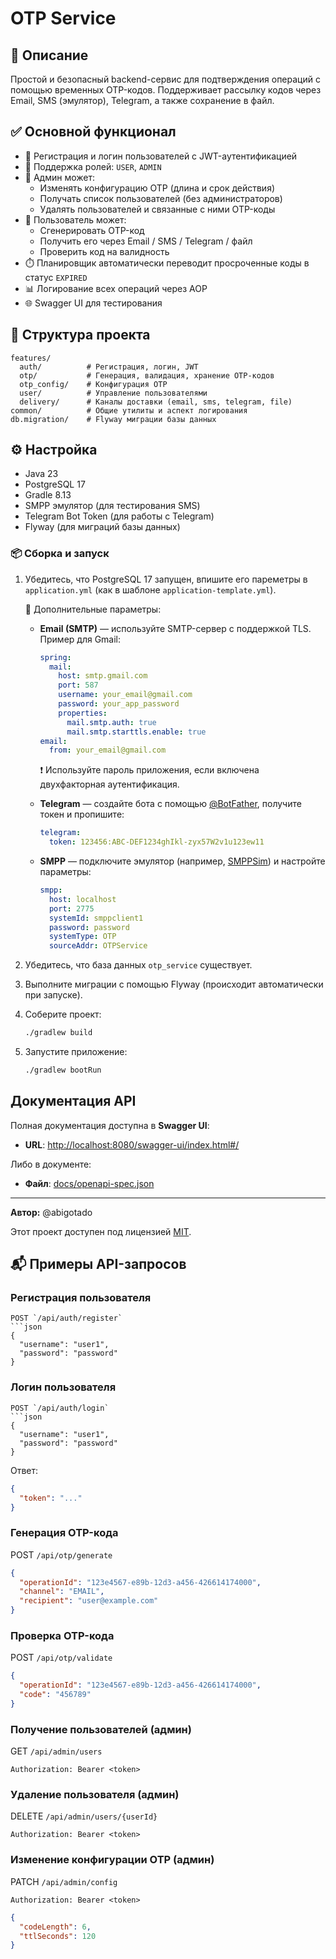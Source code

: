 # OTP Service

## 📌 Описание

Простой и безопасный backend-сервис для подтверждения операций с помощью временных OTP-кодов. Поддерживает рассылку кодов через Email, SMS (эмулятор), Telegram, а также сохранение в файл.

## ✅ Основной функционал

- 🔐 Регистрация и логин пользователей с JWT-аутентификацией
- 👤 Поддержка ролей: `USER`, `ADMIN`
- 🔧 Админ может:
  - Изменять конфигурацию OTP (длина и срок действия)
  - Получать список пользователей (без администраторов)
  - Удалять пользователей и связанные с ними OTP-коды
- 📩 Пользователь может:
  - Сгенерировать OTP-код
  - Получить его через Email / SMS / Telegram / файл
  - Проверить код на валидность
- ⏱️ Планировщик автоматически переводит просроченные коды в статус `EXPIRED`
- 📊 Логирование всех операций через AOP
- 🌐 Swagger UI для тестирования

## 📁 Структура проекта

```
features/
  auth/          # Регистрация, логин, JWT
  otp/           # Генерация, валидация, хранение OTP-кодов
  otp_config/    # Конфигурация OTP
  user/          # Управление пользователями
  delivery/      # Каналы доставки (email, sms, telegram, file)
common/          # Общие утилиты и аспект логирования
db.migration/    # Flyway миграции базы данных
```

## ⚙️ Настройка

- Java 23
- PostgreSQL 17
- Gradle 8.13
- SMPP эмулятор (для тестирования SMS)
- Telegram Bot Token (для работы с Telegram)
- Flyway (для миграций базы данных)

### 📦 Сборка и запуск

1. Убедитесь, что PostgreSQL 17 запущен, впишите его пареметры в `application.yml` (как в шаблоне `application-template.yml`).

   🔧 Дополнительные параметры:
   - **Email (SMTP)** — используйте SMTP-сервер с поддержкой TLS. Пример для Gmail:
     ```yaml
     spring:
       mail:
         host: smtp.gmail.com
         port: 587
         username: your_email@gmail.com
         password: your_app_password
         properties:
           mail.smtp.auth: true
           mail.smtp.starttls.enable: true
     email:
       from: your_email@gmail.com
     ```
     ❗ Используйте пароль приложения, если включена двухфакторная аутентификация.

   - **Telegram** — создайте бота с помощью [@BotFather](https://t.me/BotFather), получите токен и пропишите:
     ```yaml
     telegram:
       token: 123456:ABC-DEF1234ghIkl-zyx57W2v1u123ew11
     ```

   - **SMPP** — подключите эмулятор (например, [SMPPSim](https://github.com/opensmpp/smppsim)) и настройте параметры:
     ```yaml
     smpp:
       host: localhost
       port: 2775
       systemId: smppclient1
       password: password
       systemType: OTP
       sourceAddr: OTPService
     ```

2. Убедитесь, что база данных `otp_service` существует.
3. Выполните миграции с помощью Flyway (происходит автоматически при запуске).
4. Соберите проект:
   ```bash
   ./gradlew build
   ```
5. Запустите приложение:
   ```bash
   ./gradlew bootRun
   ```

## Документация API

Полная документация доступна в **Swagger UI**:

- **URL**: [http://localhost:8080/swagger-ui/index.html#/](http://localhost:8080/swagger-ui/index.html#/)

Либо в документе:

- **Файл**: [docs/openapi-spec.json](docs/openapi-spec.json)

---

**Автор:** @abigotado

Этот проект доступен под лицензией [MIT](LICENSE).

## 📬 Примеры API-запросов

### Регистрация пользователя
```
POST `/api/auth/register`
```json
{
  "username": "user1",
  "password": "password"
}
```

### Логин пользователя
```
POST `/api/auth/login`
```json
{
  "username": "user1",
  "password": "password"
}
```

Ответ:
```json
{
  "token": "..."
}
```

### Генерация OTP-кода

POST `/api/otp/generate`
```json
{
  "operationId": "123e4567-e89b-12d3-a456-426614174000",
  "channel": "EMAIL",
  "recipient": "user@example.com"
}
```

### Проверка OTP-кода

POST `/api/otp/validate`
```json
{
  "operationId": "123e4567-e89b-12d3-a456-426614174000",
  "code": "456789"
}
```

### Получение пользователей (админ)

GET `/api/admin/users`
```
Authorization: Bearer <token>
```

### Удаление пользователя (админ)

DELETE `/api/admin/users/{userId}`
```
Authorization: Bearer <token>
```

### Изменение конфигурации OTP (админ)

PATCH `/api/admin/config`
```
Authorization: Bearer <token>
```

```json
{
  "codeLength": 6,
  "ttlSeconds": 120
}
```
